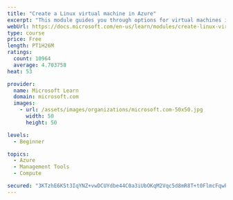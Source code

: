 ```yaml
---
title: "Create a Linux virtual machine in Azure"
excerpt: "This module guides you through options for virtual machines in Azure, creating and connecting a Linux virtual machine, and configuring your network settings."
webUrl: https://docs.microsoft.com/en-us/learn/modules/create-linux-virtual-machine-in-azure/
type: course
price: Free
length: PT1H26M
ratings:
  count: 10964
  average: 4.703758
heat: 53

provider:
  name: Microsoft Learn
  domain: microsoft.com
  images:
    - url: /assets/images/organizations/microsoft.com-50x50.jpg
      width: 50
      height: 50

levels:
  - Beginner

topics:
  - Azure
  - Management Tools
  - Compute

secured: "3KTzhE6KSt3IqYNZ+vwDCUYdbe44C0a3iUbOKqM2Vqc5d8mR8T+t0FlmcFqwPMZy6E5rt54qgskusRdiU3y4CF8n9mCqE2HLzhor5oW5947KBbq3gTD/d6+SUx+0SxU9Zmrs8A0kocrx2QNjVFvXcUCgLyWHSODmDML53xOqElYjjrFIA1bw8nNKsZMP1lHfJBy71WIiv7bE2HQGSdkGklokhGMEB2++4txpZF0WBs464cjPTKAZjtxun037X0bR3b+xH0M12Xpf6kffmqKCNYs7rQ2ldyyyDHJ5NZQoMRrgRz0WNsGgzVEmqUUODc/rulSNY1yduAii8J69PKXUOGclRLoxL/r/go3kmjwSWZWuKrH35K6p41IjmgKZka6tDQ1E7vfnz8OpDYb3aYpC1BzdEfRfV+RDAS7QVJqnznk=;M+N79gK+/guCKxuu6SiuHg=="
---
```


